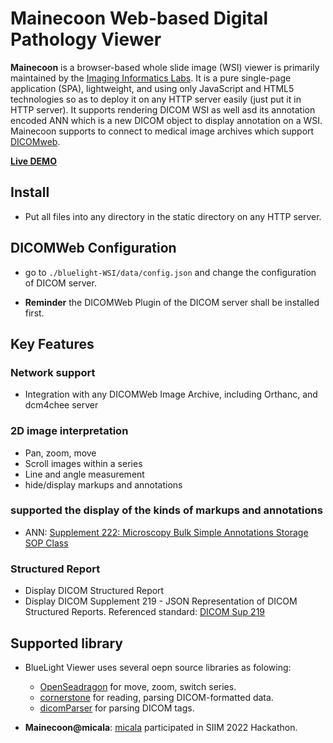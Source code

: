 <h1>Mainecoon Web-based Digital Pathology Viewer</h1>
<p><strong>Mainecoon</strong> is a browser-based whole slide image (WSI) viewer is primarily maintained by the <a href="https://cylab.dicom.tw/">Imaging Informatics Labs</a>. It is a pure single-page application (SPA), lightweight, and using only JavaScript and HTML5 technologies so as to deploy it on any HTTP server easily (just put it in HTTP server). It supports rendering DICOM WSI as well asd its annotation encoded ANN which is a new DICOM object to display annotation on a WSI. Mainecoon supports  to connect to medical image archives which support <a href="https://www.dicomstandard.org/dicomweb/">DICOMweb</a>.

<a href="https://cylab-tw.github.io/mainecoon/search/html/start.html"><strong>Live DEMO</strong></a>&ensp;&ensp;&ensp;

## Install
* Put all files into any directory in the static directory on any HTTP server.

## DICOMWeb Configuration
* go to `./bluelight-WSI/data/config.json` and change the configuration of DICOM server.
 - **Reminder** the DICOMWeb Plugin of the DICOM server shall be installed first. 
 
## Key Features
### Network support
* Integration with any DICOMWeb Image Archive, including Orthanc, and dcm4chee server

### 2D image interpretation
* Pan, zoom, move
* Scroll images within a series
* Line and angle measurement
* hide/display markups and annotations

### supported the display of the kinds of markups and annotations
* ANN: [Supplement 222: Microscopy Bulk Simple Annotations Storage SOP Class](https://www.dicomstandard.org/news-dir/progress/docs/sups/sup222.pdf)

### Structured Report
* Display DICOM Structured Report
* Display DICOM Supplement 219 - JSON Representation of DICOM Structured Reports. Referenced standard: [DICOM Sup 219](https://www.dicomstandard.org/News-dir/ftsup/docs/sups/Sup219.pdf)

## Supported library
* BlueLight Viewer uses several oepn source libraries as folowing:
  - <a href="https://github.com/taye/interact.js">OpenSeadragon</a> for move, zoom, switch series.
  - <a href="https://github.com/cornerstonejs">cornerstone</a> for reading, parsing DICOM-formatted data.
  - <a href="https://github.com/cornerstonejs/dicomParser">dicomParser</a> for parsing DICOM tags.
  
* **Mainecoon@micala**: [micala](https://tony880321.github.io/micala_SIIM/) participated in SIIM 2022 Hackathon.
